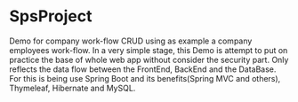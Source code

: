 # SpsProject
Demo for company work-flow
CRUD using as example a company employees work-flow. In a very simple stage, this Demo is attempt to put on practice the base of whole web app without consider the security part.
Only reflects the data flow between the FrontEnd, BackEnd and the DataBase. For this is being use Spring Boot and its benefits(Spring MVC and others), Thymeleaf, Hibernate and MySQL.
